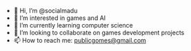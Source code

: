 - 👋 Hi, I’m @socialmadu
- 👀 I’m interested in games and AI
- 🌱 I’m currently learning computer science
- 💞️ I’m looking to collaborate on games development projects
- 📫 How to reach me: publicgomes@gmail.com

<!---
socialmadu/socialmadu is a ✨ special ✨ repository because its `README.md` (this file) appears on your GitHub profile.
You can click the Preview link to take a look at your changes.
--->
